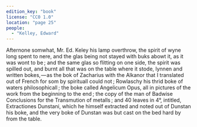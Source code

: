 ```yaml
---
edition_key: "book"
license: "CC0 1.0"
location: "page 25"
people:
  - "Kelley, Edward"
---
```

Afternone somwhat, Mr. Ed. Keley his lamp overthrow, the
spirit of wyne long spent to nere, and the glas being not stayed
with buks abowt it, as it was wont to be ; and the same glas so
flitting on one side, the spirit was spilled out, and burnt all that
was on the table where it stode, lynnen and written bokes, — as
the bok of Zacharius with the Alkanor that I translated out of
French for som by spirituall could not ; Rowlaschy his thrid boke
of waters philosophicall ; the boke called Angelicum Opus, all in
pictures of the work from the beginning to the end ; the copy of
the man of Badwise Conclusions for the Transmution of metalls ;
and 40 leaves in 4°, intitled, Extractiones Dunstani, which he
himself extracted and noted out of Dunstan his boke, and the very
boke of Dunstan was but cast on the bed hard by from the table.
